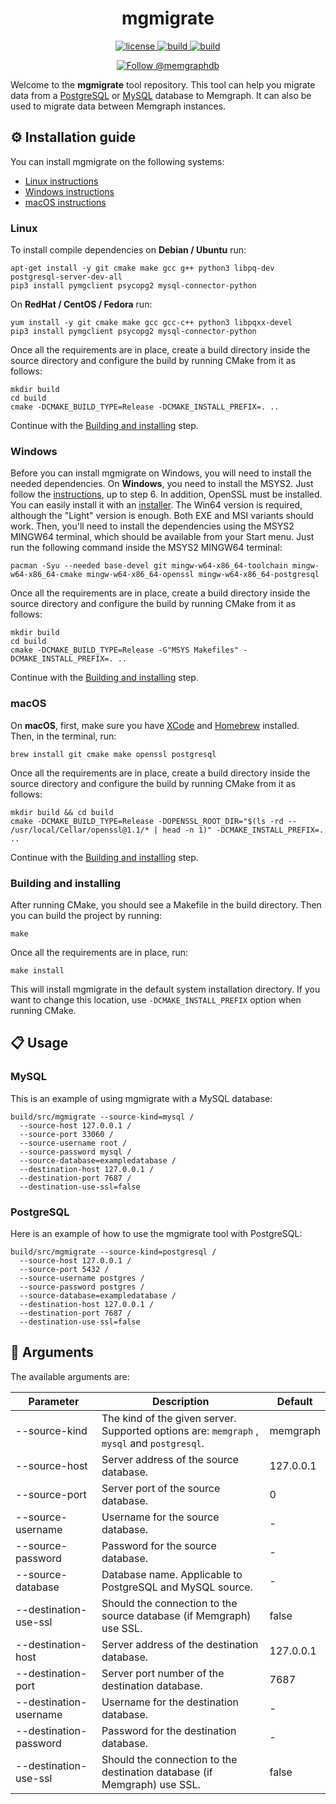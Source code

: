 <h1 align="center">
  mgmigrate
</h1>

<p align="center">
  <a href="https://github.com/memgraph/mgmigrate/LICENSE">
    <img src="https://img.shields.io/github/license/memgraph/mgmigrate" alt="license" title="license"/>
  </a>
  <a href="https://github.com/memgraph/mgmigrate/actions">
    <img src="https://img.shields.io/github/workflow/status/memgraph/mgmigrate/CI" alt="build" title="build"/>
  </a>
  <a href="https://github.com/memgraph/mgmigrate">
    <img src="https://img.shields.io/badge/PRs-welcome-brightgreen.svg" alt="build" title="build"/>
  </a>
</p>

<p align="center">
    <a href="https://twitter.com/intent/follow?screen_name=memgraphdb"><img
    src="https://img.shields.io/twitter/follow/memgraphdb.svg?label=Follow%20@memgraphdb"
    alt="Follow @memgraphdb" /></a>
</p>

Welcome to the **mgmigrate** tool repository. This tool can help you migrate
data from a
[PostgreSQL](https://memgraph.com/docs/memgraph/import-data/migrate/postgresql)
or [MySQL](https://memgraph.com/docs/memgraph/import-data/migrate/mysql)
database to Memgraph. It can also be used to migrate data between Memgraph
instances.

## ⚙️ Installation guide

You can install mgmigrate on the following systems:

* [Linux instructions](#linux)
* [Windows instructions](#windows)
* [macOS instructions](#macos)

### Linux

To install compile dependencies on **Debian / Ubuntu** run:

```
apt-get install -y git cmake make gcc g++ python3 libpq-dev postgresql-server-dev-all
pip3 install pymgclient psycopg2 mysql-connector-python
```

On **RedHat / CentOS / Fedora** run:

```
yum install -y git cmake make gcc gcc-c++ python3 libpqxx-devel
pip3 install pymgclient psycopg2 mysql-connector-python
```

Once all the requirements are in place, create a build directory inside the
source directory and configure the build by running CMake from it as follows:

```console
mkdir build
cd build
cmake -DCMAKE_BUILD_TYPE=Release -DCMAKE_INSTALL_PREFIX=. ..
```

Continue with the [Building and installing](#building-and-installing) step.

### Windows

Before you can install mgmigrate on Windows, you will need to install the needed
dependencies. On **Windows**, you need to install the MSYS2. Just follow the
[instructions](https://www.msys2.org), up to step 6. In addition, OpenSSL must
be installed. You can easily install it with an
[installer](https://slproweb.com/products/Win32OpenSSL.html). The Win64 version
is required, although the "Light" version is enough. Both EXE and MSI variants
should work. Then, you'll need to install the dependencies using the MSYS2
MINGW64 terminal, which should be available from your Start menu. Just run the
following command inside the MSYS2 MINGW64 terminal:

```console
pacman -Syu --needed base-devel git mingw-w64-x86_64-toolchain mingw-w64-x86_64-cmake mingw-w64-x86_64-openssl mingw-w64-x86_64-postgresql
```

Once all the requirements are in place, create a build directory inside the
source directory and configure the build by running CMake from it as follows:

```console
mkdir build
cd build
cmake -DCMAKE_BUILD_TYPE=Release -G"MSYS Makefiles" -DCMAKE_INSTALL_PREFIX=. ..
```

Continue with the [Building and installing](#building-and-installing) step.

### macOS

On **macOS**, first, make sure you have
[XCode](https://developer.apple.com/xcode/) and [Homebrew](https://brew.sh)
installed. Then, in the terminal, run:

```
brew install git cmake make openssl postgresql
```

Once all the requirements are in place, create a build directory inside the
source directory and configure the build by running CMake from it as follows:

```console
mkdir build && cd build
cmake -DCMAKE_BUILD_TYPE=Release -DOPENSSL_ROOT_DIR="$(ls -rd -- /usr/local/Cellar/openssl@1.1/* | head -n 1)" -DCMAKE_INSTALL_PREFIX=. ..
```

Continue with the [Building and installing](#building-and-installing) step.

### Building and installing

After running CMake, you should see a Makefile in the build directory. Then you
can build the project by running:

```console
make
```

Once all the requirements are in place, run:

```console
make install
```

This will install mgmigrate in the default system installation directory. If you
want to change this location, use `-DCMAKE_INSTALL_PREFIX` option when running
CMake.

## 📋 Usage

### MySQL

This is an example of using mgmigrate with a MySQL database:

```console
build/src/mgmigrate --source-kind=mysql /
  --source-host 127.0.0.1 /
  --source-port 33060 /
  --source-username root /
  --source-password mysql /
  --source-database=exampledatabase /
  --destination-host 127.0.0.1 /
  --destination-port 7687 /
  --destination-use-ssl=false
```

### PostgreSQL

Here is an example of how to use the mgmigrate tool with PostgreSQL:

```console
build/src/mgmigrate --source-kind=postgresql /
  --source-host 127.0.0.1 /
  --source-port 5432 /
  --source-username postgres /
  --source-password postgres /
  --source-database=exampledatabase /
  --destination-host 127.0.0.1 /
  --destination-port 7687 /
  --destination-use-ssl=false
```

## 🔎 Arguments

The available arguments are:

| Parameter      | Description | Default     |
| -------------- | ----------- | ----------- |
| --source-kind         | The kind of the given server. Supported options are: `memgraph` , `mysql` and `postgresql`. | memgraph
| --source-host         | Server address of the source database. | 127.0.0.1
| --source-port         | Server port of the source database.  | 0
| --source-username     | Username for the source database. | -
| --source-password     | Password for the source database. | -
| --source-database     | Database name. Applicable to PostgreSQL and MySQL source. | -
| --destination-use-ssl | Should the connection to the source database (if Memgraph) use SSL. | false
| --destination-host    | Server address of the destination database. | 127.0.0.1
| --destination-port    | Server port number of the destination database. | 7687
| --destination-username| Username for the destination database. | -
| --destination-password| Password for the destination database. | -
| --destination-use-ssl | Should the connection to the destination database (if Memgraph) use SSL. | false
